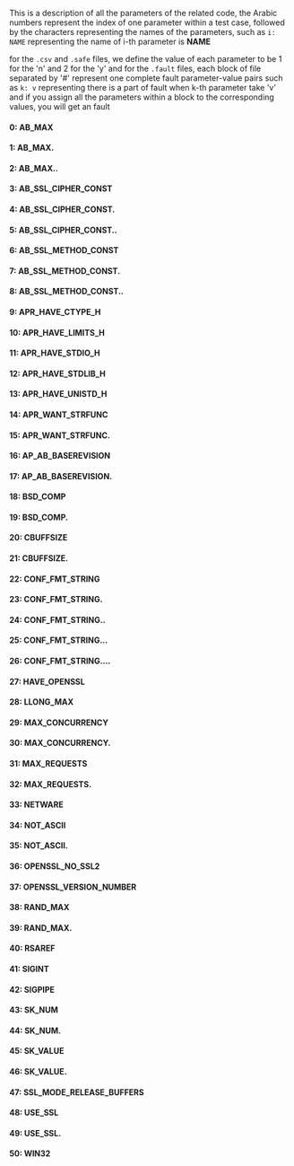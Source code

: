This is a description of all the parameters of the related code,
the Arabic numbers represent the index of one parameter within a test case,
followed by the characters representing the names of the parameters,
such as `i: NAME` representing the name of i-th parameter is **NAME** 


for the `.csv` and `.safe` files, we define the value of each parameter to be 1 for the 'n' and 2 for the 'y'
and for the `.fault` files, each block of file separated by '#' represent one complete fault parameter-value pairs
such as `k: v` representing there is a part of fault when k-th parameter take 'v'
and if you assign all the parameters within a block to the corresponding values, you will get an fault


#### 0: AB_MAX 
#### 1: AB_MAX. 
#### 2: AB_MAX.. 
#### 3: AB_SSL_CIPHER_CONST 
#### 4: AB_SSL_CIPHER_CONST. 
#### 5: AB_SSL_CIPHER_CONST.. 
#### 6: AB_SSL_METHOD_CONST 
#### 7: AB_SSL_METHOD_CONST. 
#### 8: AB_SSL_METHOD_CONST.. 
#### 9: APR_HAVE_CTYPE_H 
#### 10: APR_HAVE_LIMITS_H 
#### 11: APR_HAVE_STDIO_H 
#### 12: APR_HAVE_STDLIB_H 
#### 13: APR_HAVE_UNISTD_H 
#### 14: APR_WANT_STRFUNC 
#### 15: APR_WANT_STRFUNC. 
#### 16: AP_AB_BASEREVISION 
#### 17: AP_AB_BASEREVISION. 
#### 18: BSD_COMP 
#### 19: BSD_COMP. 
#### 20: CBUFFSIZE 
#### 21: CBUFFSIZE. 
#### 22: CONF_FMT_STRING 
#### 23: CONF_FMT_STRING. 
#### 24: CONF_FMT_STRING.. 
#### 25: CONF_FMT_STRING... 
#### 26: CONF_FMT_STRING.... 
#### 27: HAVE_OPENSSL 
#### 28: LLONG_MAX 
#### 29: MAX_CONCURRENCY 
#### 30: MAX_CONCURRENCY. 
#### 31: MAX_REQUESTS 
#### 32: MAX_REQUESTS. 
#### 33: NETWARE 
#### 34: NOT_ASCII 
#### 35: NOT_ASCII. 
#### 36: OPENSSL_NO_SSL2 
#### 37: OPENSSL_VERSION_NUMBER 
#### 38: RAND_MAX 
#### 39: RAND_MAX. 
#### 40: RSAREF 
#### 41: SIGINT 
#### 42: SIGPIPE 
#### 43: SK_NUM 
#### 44: SK_NUM. 
#### 45: SK_VALUE 
#### 46: SK_VALUE. 
#### 47: SSL_MODE_RELEASE_BUFFERS 
#### 48: USE_SSL 
#### 49: USE_SSL. 
#### 50: WIN32 
